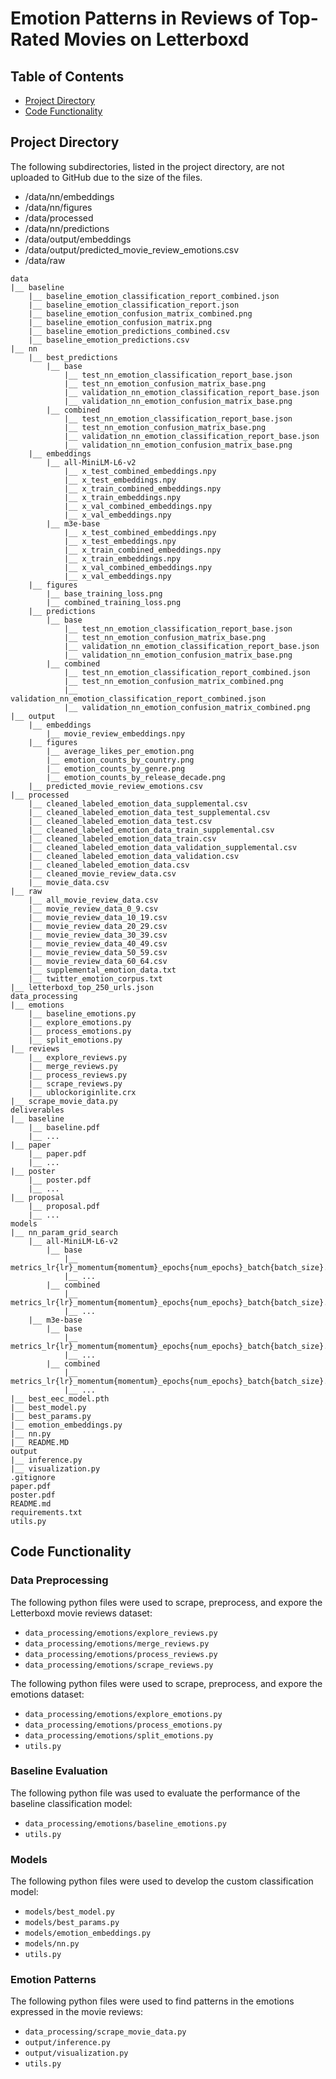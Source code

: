 # Emotion Patterns in Reviews of Top-Rated Movies on Letterboxd

## Table of Contents

-   [Project Directory](#project-directory)
-   [Code Functionality](#code-functionality)

## Project Directory

The following subdirectories, listed in the project directory, are not uploaded
to GitHub due to the size of the files.

-   /data/nn/embeddings
-   /data/nn/figures
-   /data/processed
-   /data/nn/predictions
-   /data/output/embeddings
-   /data/output/predicted_movie_review_emotions.csv
-   /data/raw

```
data
|__ baseline
    |__ baseline_emotion_classification_report_combined.json
    |__ baseline_emotion_classification_report.json
    |__ baseline_emotion_confusion_matrix_combined.png
    |__ baseline_emotion_confusion_matrix.png
    |__ baseline_emotion_predictions_combined.csv
    |__ baseline_emotion_predictions.csv
|__ nn
    |__ best_predictions
        |__ base
            |__ test_nn_emotion_classification_report_base.json
            |__ test_nn_emotion_confusion_matrix_base.png
            |__ validation_nn_emotion_classification_report_base.json
            |__ validation_nn_emotion_confusion_matrix_base.png
        |__ combined
            |__ test_nn_emotion_classification_report_base.json
            |__ test_nn_emotion_confusion_matrix_base.png
            |__ validation_nn_emotion_classification_report_base.json
            |__ validation_nn_emotion_confusion_matrix_base.png
    |__ embeddings
        |__ all-MiniLM-L6-v2
            |__ x_test_combined_embeddings.npy
            |__ x_test_embeddings.npy
            |__ x_train_combined_embeddings.npy
            |__ x_train_embeddings.npy
            |__ x_val_combined_embeddings.npy
            |__ x_val_embeddings.npy
        |__ m3e-base
            |__ x_test_combined_embeddings.npy
            |__ x_test_embeddings.npy
            |__ x_train_combined_embeddings.npy
            |__ x_train_embeddings.npy
            |__ x_val_combined_embeddings.npy
            |__ x_val_embeddings.npy
    |__ figures
        |__ base_training_loss.png
        |__ combined_training_loss.png
    |__ predictions
        |__ base
            |__ test_nn_emotion_classification_report_base.json
            |__ test_nn_emotion_confusion_matrix_base.png
            |__ validation_nn_emotion_classification_report_base.json
            |__ validation_nn_emotion_confusion_matrix_base.png
        |__ combined
            |__ test_nn_emotion_classification_report_combined.json
            |__ test_nn_emotion_confusion_matrix_combined.png
            |__ validation_nn_emotion_classification_report_combined.json
            |__ validation_nn_emotion_confusion_matrix_combined.png
|__ output
    |__ embeddings
        |__ movie_review_embeddings.npy
    |__ figures
        |__ average_likes_per_emotion.png
        |__ emotion_counts_by_country.png
        |__ emotion_counts_by_genre.png
        |__ emotion_counts_by_release_decade.png
    |__ predicted_movie_review_emotions.csv
|__ processed
    |__ cleaned_labeled_emotion_data_supplemental.csv
    |__ cleaned_labeled_emotion_data_test_supplemental.csv
    |__ cleaned_labeled_emotion_data_test.csv
    |__ cleaned_labeled_emotion_data_train_supplemental.csv
    |__ cleaned_labeled_emotion_data_train.csv
    |__ cleaned_labeled_emotion_data_validation_supplemental.csv
    |__ cleaned_labeled_emotion_data_validation.csv
    |__ cleaned_labeled_emotion_data.csv
    |__ cleaned_movie_review_data.csv
    |__ movie_data.csv
|__ raw
    |__ all_movie_review_data.csv
    |__ movie_review_data_0_9.csv
    |__ movie_review_data_10_19.csv
    |__ movie_review_data_20_29.csv
    |__ movie_review_data_30_39.csv
    |__ movie_review_data_40_49.csv
    |__ movie_review_data_50_59.csv
    |__ movie_review_data_60_64.csv
    |__ supplemental_emotion_data.txt
    |__ twitter_emotion_corpus.txt
|__ letterboxd_top_250_urls.json
data_processing
|__ emotions
    |__ baseline_emotions.py
    |__ explore_emotions.py
    |__ process_emotions.py
    |__ split_emotions.py
|__ reviews
    |__ explore_reviews.py
    |__ merge_reviews.py
    |__ process_reviews.py
    |__ scrape_reviews.py
    |__ ublockoriginlite.crx
|__ scrape_movie_data.py
deliverables
|__ baseline
    |__ baseline.pdf
    |__ ...
|__ paper
    |__ paper.pdf
    |__ ...
|__ poster
    |__ poster.pdf
    |__ ...
|__ proposal
    |__ proposal.pdf
    |__ ...
models
|__ nn_param_grid_search
    |__ all-MiniLM-L6-v2
        |__ base
            |__ metrics_lr{lr}_momentum{momentum}_epochs{num_epochs}_batch{batch_size}.json
            |__ ...
        |__ combined
            |__ metrics_lr{lr}_momentum{momentum}_epochs{num_epochs}_batch{batch_size}.json
            |__ ...
    |__ m3e-base
        |__ base
            |__ metrics_lr{lr}_momentum{momentum}_epochs{num_epochs}_batch{batch_size}.json
            |__ ...
        |__ combined
            |__ metrics_lr{lr}_momentum{momentum}_epochs{num_epochs}_batch{batch_size}.json
            |__ ...
|__ best_eec_model.pth
|__ best_model.py
|__ best_params.py
|__ emotion_embeddings.py
|__ nn.py
|__ README.MD
output
|__ inference.py
|__ visualization.py
.gitignore
paper.pdf
poster.pdf
README.md
requirements.txt
utils.py
```

## Code Functionality

### Data Preprocessing

The following python files were used to scrape, preprocess, and expore the
Letterboxd movie reviews dataset:

-   `data_processing/emotions/explore_reviews.py`
-   `data_processing/emotions/merge_reviews.py`
-   `data_processing/emotions/process_reviews.py`
-   `data_processing/emotions/scrape_reviews.py`

The following python files were used to scrape, preprocess, and expore the
emotions dataset:

-   `data_processing/emotions/explore_emotions.py`
-   `data_processing/emotions/process_emotions.py`
-   `data_processing/emotions/split_emotions.py`
-   `utils.py`

### Baseline Evaluation

The following python file was used to evaluate the performance of the baseline
classification model:

-   `data_processing/emotions/baseline_emotions.py`
-   `utils.py`

### Models

The following python files were used to develop the custom classification model:

-   `models/best_model.py`
-   `models/best_params.py`
-   `models/emotion_embeddings.py`
-   `models/nn.py`
-   `utils.py`

### Emotion Patterns

The following python files were used to find patterns in the emotions expressed
in the movie reviews:

-   `data_processing/scrape_movie_data.py`
-   `output/inference.py`
-   `output/visualization.py`
-   `utils.py`
